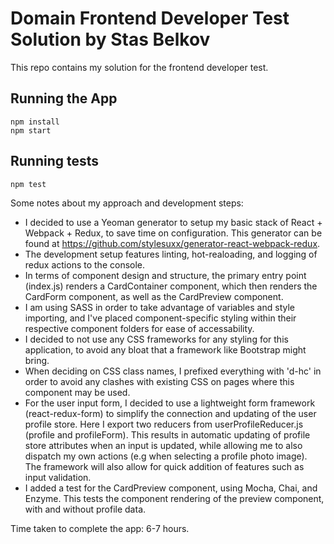# Domain Frontend Developer Test Solution by Stas Belkov

This repo contains my solution for the frontend developer test.

## Running the App
    npm install
    npm start

## Running tests
    npm test

Some notes about my approach and development steps:

* I decided to use a Yeoman generator to setup my basic stack of React + Webpack + Redux, to save time on configuration. This generator can be found at https://github.com/stylesuxx/generator-react-webpack-redux.
* The development setup features linting, hot-realoading, and logging of redux actions to the console.
* In terms of component design and structure, the primary entry point (index.js) renders a CardContainer component, which then renders the CardForm component, as well as the CardPreview component.
* I am using SASS in order to take advantage of variables and style importing, and I've placed component-specific styling within their respective component folders for ease of accessability.
* I decided to not use any CSS frameworks for any styling for this application, to avoid any bloat that a framework like Bootstrap might bring.
* When deciding on CSS class names, I prefixed everything with 'd-hc' in order to avoid any clashes with existing CSS on pages where this component may be used.
* For the user input form, I decided to use a lightweight form framework (react-redux-form) to simplify the connection and updating of the user profile store.
Here I export two reducers from userProfileReducer.js (profile and profileForm). This results in automatic updating of profile store attributes when an input is updated, while allowing me to also
dispatch my own actions (e.g when selecting a profile photo image). The framework will also allow for quick addition of features such as input validation.
* I added a test for the CardPreview component, using Mocha, Chai, and Enzyme. This tests the component rendering of the preview component, with and without profile data.

Time taken to complete the app: 6-7 hours.
